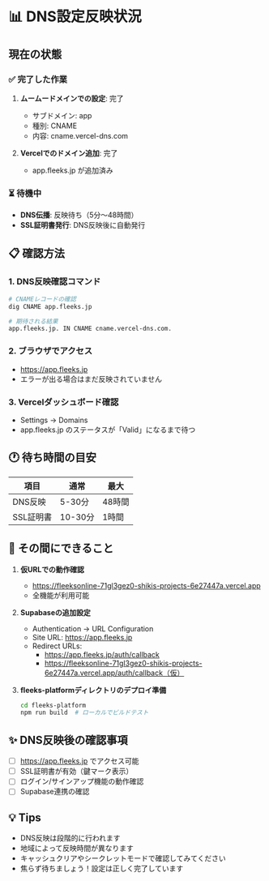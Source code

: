 # 📊 DNS設定反映状況

## 現在の状態

### ✅ 完了した作業
1. **ムームードメインでの設定**: 完了
   - サブドメイン: app
   - 種別: CNAME
   - 内容: cname.vercel-dns.com

2. **Vercelでのドメイン追加**: 完了
   - app.fleeks.jp が追加済み

### ⏳ 待機中
- **DNS伝播**: 反映待ち（5分〜48時間）
- **SSL証明書発行**: DNS反映後に自動発行

## 📋 確認方法

### 1. DNS反映確認コマンド
```bash
# CNAMEレコードの確認
dig CNAME app.fleeks.jp

# 期待される結果
app.fleeks.jp. IN CNAME cname.vercel-dns.com.
```

### 2. ブラウザでアクセス
- https://app.fleeks.jp
- エラーが出る場合はまだ反映されていません

### 3. Vercelダッシュボード確認
- Settings → Domains
- app.fleeks.jp のステータスが「Valid」になるまで待つ

## 🕐 待ち時間の目安

| 項目 | 通常 | 最大 |
|------|------|------|
| DNS反映 | 5-30分 | 48時間 |
| SSL証明書 | 10-30分 | 1時間 |

## 🚀 その間にできること

1. **仮URLでの動作確認**
   - https://fleeksonline-71gl3gez0-shikis-projects-6e27447a.vercel.app
   - 全機能が利用可能

2. **Supabaseの追加設定**
   - Authentication → URL Configuration
   - Site URL: https://app.fleeks.jp
   - Redirect URLs: 
     - https://app.fleeks.jp/auth/callback
     - https://fleeksonline-71gl3gez0-shikis-projects-6e27447a.vercel.app/auth/callback（仮）

3. **fleeks-platformディレクトリのデプロイ準備**
   ```bash
   cd fleeks-platform
   npm run build  # ローカルでビルドテスト
   ```

## ✨ DNS反映後の確認事項

- [ ] https://app.fleeks.jp でアクセス可能
- [ ] SSL証明書が有効（鍵マーク表示）
- [ ] ログイン/サインアップ機能の動作確認
- [ ] Supabase連携の確認

## 💡 Tips

- DNS反映は段階的に行われます
- 地域によって反映時間が異なります
- キャッシュクリアやシークレットモードで確認してみてください
- 焦らず待ちましょう！設定は正しく完了しています